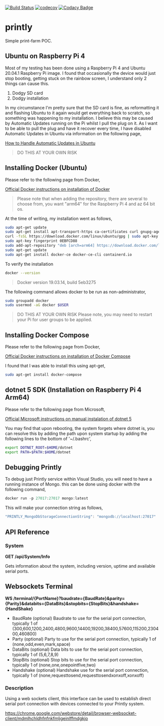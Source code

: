 [![Build Status](https://travis-ci.com/devoctomy/printly.svg?branch=main)](https://travis-ci.com/devoctomy/printly)
[![codecov](https://codecov.io/gh/devoctomy/printly/branch/main/graph/badge.svg?token=1HHMS22045)](https://codecov.io/gh/devoctomy/printly)
[![Codacy Badge](https://app.codacy.com/project/badge/Grade/b20623c3dd714df698a87f4cd1020f5a)](https://www.codacy.com/gh/devoctomy/printly/dashboard?utm_source=github.com&amp;utm_medium=referral&amp;utm_content=devoctomy/printly&amp;utm_campaign=Badge_Grade)

# printly
Simple print-farm POC.

## Ubuntu on Raspberry Pi 4

Most of my testing has been done using a Raspberry Pi 4 and Ubuntu 20.04.1 Raspberry Pi image.  I found that occasionally the device would just stop booting, getting stuck on the rainbow screen, I understand only 2 things can cause this.

1. Dodgy SD card
2. Dodgy installation

In my circumstance I'm pretty sure that the SD card is fine, as reformatting it and flashing Ubuntu to it again would get everything back to scratch, so something was happening to my installation.  I believe this may be caused by Automatic Updates running on the Pi whilst I pull the plug on it. As I want to be able to pull the plug and have it recover every time, I have disabled Automatic Updates in Ubuntu via information on the following page,

[How to Handle Automatic Updates in Ubuntu](https://itsfoss.com/auto-updates-ubuntu/#:~:text=The%20reason%20is%20that%20Ubuntu,via%20the%20Software%20Updater%20tool.)

> DO THIS AT YOUR OWN RISK

## Installing Docker (Ubuntu)

Please refer to the following page from Docker,

[Official Docker instructions on installation of Docker](https://docs.docker.com/engine/install/ubuntu/)

> Please note that when adding the repository, there are several to choose from, you want "arm64" for the Raspberry Pi 4 and az 64 bit os.

At the time of writing, my installation went as follows,

```bash
sudo apt-get update
sudo apt-get install apt-transport-https ca-certificates curl gnupg-agent software-properties-common
curl -fsSL https://download.docker.com/linux/ubuntu/gpg | sudo apt-key add -
sudo apt-key fingerprint 0EBFCD88
sudo add-apt-repository "deb [arch=arm64] https://download.docker.com/linux/ubuntu $(lsb_release -cs) stable"
sudo apt-get update
sudo apt-get install docker-ce docker-ce-cli containerd.io
```

To verify the installation

```bash
docker --version
```

> Docker version 19.03.14, build 5eb3275

The following command allows docker to be run as non-administrator,

```bash
sudo groupadd docker
sudo usermod -aG docker $USER
```

> DO THIS AT YOUR OWN RISK
> Please note, you may need to restart your Pi for user groups to be applied.

## Installing Docker Compose

Please refer to the following page from Docker,

[Official Docker instructions on installation of Docker Compose](https://docs.docker.com/compose/install/)

I found that I was able to install this using apt-get,

```bash
sudo apt-get install docker-compose
```

## dotnet 5 SDK (Installation on Raspberry Pi 4 Arm64)

Please refer to the following page from Microsoft,

[Official Microsoft instructions on manual instalation of dotnet 5](https://dotnet.microsoft.com/download/dotnet/thank-you/sdk-5.0.100-linux-arm64-binaries)

You may find that upon rebooting, the system forgets where dotnet is, you can resolve this by adding the path upon system startup by adding the following lines to the bottom of '~/.bashrc',

```bash
export DOTNET_ROOT=$HOME/dotnet
export PATH=$PATH:$HOME/dotnet
```

## Debugging Printly

To debug just Printly service within Visual Studio, you will need to have a running instance of Mongo.
this can be done using docker with the following command,

```powershell
docker run -p 27017:27017 mongo:latest
```

This will make your connection string as follows,

```javascript
"PRINTLY_MongoDbStorageConnectionString": "mongodb://localhost:27017"
```

## API Reference

### System

**GET /api/System/Info**

Gets information about the system, including version, uptime and available serial ports.

## Websockets Terminal

**WS /terminal/{PortName}?baudrate={BaudRate}&parity={Parity}&databits={DataBits}&stopbits={StopBits}&handshake={HandShake}**

-  BaudRate (optional) Baudrate to use for the serial port connection, typically 1 of (300,600,1200,2400,4800,9600,14400,19200,38400,57600,115200,230400,460800)
-  Party (optional) Party to use for the serial port connection, typically 1 of (none,odd,even,mark,space)
-  DataBits (optional) Data bits to use for the serial port connection, typically 1 of (5,6,7,8,9)
-  StopBits (optional) Stop bits to use for the serial port connection, typically 1 of (none,one,onepointfive,two)
-  Handshake (optional) Handshake use for the serial port connection, typically 1 of (none,requesttosend,requesttosendxonxoff,xonxoff)

### Description

Using a web sockets client, this interface can be used to establish direct serial port connection with devices connected to your Printly system.

https://chrome.google.com/webstore/detail/browser-websocket-client/mdmlhchldhfnfnkfmljgeinlffmdgkjo